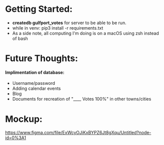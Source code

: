 # Getting Started:  
- **createdb gulfport_votes** for server to be able to be run.
- while in venv: pip3 install -r requirements.txt
- As a side note, all computing I'm doing is on a macOS using zsh instead of bash

# Future Thoughts:
#### Implimentation of database:
- Username/password
- Adding calendar events
- Blog
- Documents for recreation of "____ Votes 100%" in other towns/cities

# Mockup:
https://www.figma.com/file/ExWcyOJiKxBYPZ6Jt8gXqu/Untitled?node-id=0%3A1